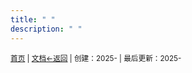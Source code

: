 ```yaml
---
title: " "
description: " "
---
```

<small id="old_menu"><a href="/kdxSMP/">首页</a> | <a href="/kdxSMP/doc/">文档</a></small><small><a href="../">←返回</a> |
 创建：2025- | 最后更新：2025-</small><br>

<div id="mdRender_config" data-sideship-hide="2"></div>
<script src="https://rs.kdxiaoyi.top/res/scripts/js/sober.min.js"></script><script src="https://kdxiaoyi.top/kdxSMP/pmd-reRender.min.js"></script>